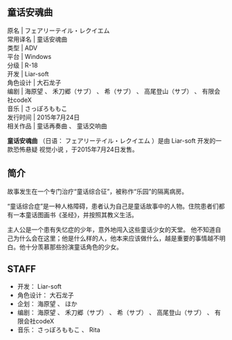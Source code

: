 童话安魂曲  
---  
原名  |  フェアリーテイル・レクイエム   
常用译名  |  童话安魂曲   
类型  |  ADV   
平台  |  Windows   
分级  |  R-18   
开发  |  Liar-soft   
角色设计  |  大石龙子   
编剧  |  海原望  、  禾刀郷（サブ）  、  希（サブ）  、  高尾登山（サブ）  、  有限会社codeX   
音乐  |  さっぽろももこ   
发行时间  |  2015年7月24日   
相关作品  |  童话再奏曲  、  童话交响曲   
  
**童话安魂曲** （日语：  フェアリーテイル・レクイエム  ）是由  Liar-soft  开发的一款恐怖悬疑  视觉小说
，于2015年7月24日发售。

##  简介

故事发生在一个专门治疗“童话综合征”，被称作“乐园”的隔离病房。

“童话综合症”是一种人格障碍，患者认为自己是童话故事中的人物。住院患者们都有一本童话图画书《圣经》，并按照其教义生活。

主人公是一个患有失忆症的少年，意外地闯入这些童话少女的天堂。
他不知道自己为什么会在这里；他是什么样的人，他本来应该做什么，越是重要的事情越不明白。他十分羡慕那些扮演童话角色的少女。

##  STAFF

  * 开发：  Liar-soft 
  * 角色设计：  大石龙子 
  * 企划：  海原望  、  ほか 
  * 编剧：  海原望  、  禾刀郷（サブ）  、  希（サブ）  、  高尾登山（サブ）  、  有限会社codeX 
  * 音乐：  さっぽろももこ  、  Rita 